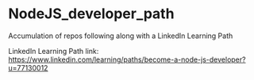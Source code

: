 # NodeJS_developer_path
Accumulation of repos following along with a LinkedIn Learning Path

LinkedIn Learning Path link: https://www.linkedin.com/learning/paths/become-a-node-js-developer?u=77130012